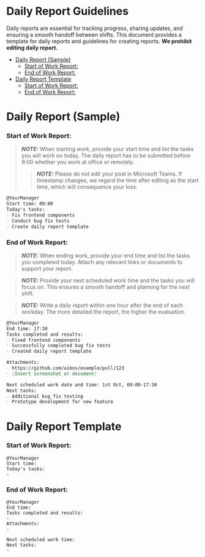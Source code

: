 # Daily Report Guidelines

Daily reports are essential for tracking progress, sharing updates, and ensuring a smooth handoff between shifts. This document provides a template for daily reports and guidelines for creating reports. **We prohibit editing daily report.**

- [Daily Report (Sample)](#daily-report-sample)
  - [Start of Work Report:](#start-of-work-report)
  - [End of Work Report:](#end-of-work-report)
- [Daily Report Template](#daily-report-template)
  - [Start of Work Report:](#start-of-work-report-1)
  - [End of Work Report:](#end-of-work-report-1)

# Daily Report (Sample)

### Start of Work Report:

> **_NOTE:_** When starting work, provide your start time and list the tasks you will work on today. The daily report has to be submitted before 9:00 whether you work at office or remotely.
> > **_NOTE:_** Please do not edit your post in Microsoft Teams. If timestamp changes, we regard the time after editing as the start time, which will consequence your loss.

```md
@YourManager
Start time: 09:00
Today's tasks:
- Fix frontend components
- Conduct bug fix tests
- Create daily report template
```

### End of Work Report:

> **_NOTE:_** When ending work, provide your end time and list the tasks you completed today. Attach any relevant links or documents to support your report.

> **_NOTE:_** Provide your next scheduled work time and the tasks you will focus on. This ensures a smooth handoff and planning for the next shift.

> **_NOTE:_** Write a daily report within one hour after the end of each workday. The more detailed the report, the higher the evaluation.

```md
@YourManager
End time: 17:30
Tasks completed and results:
- Fixed frontend components
- Successfully completed bug fix tests
- Created daily report template

Attachments:
- https://github.com/aibos/example/pull/123
- [Insert screenshot or document]

Next scheduled work date and time: 1st Oct, 09:00-17:30
Next tasks:
- Additional bug fix testing
- Prototype development for new feature
```


# Daily Report Template

### Start of Work Report:

```
@YourManager
Start time:
Today's tasks:
-
```

### End of Work Report:
```
@YourManager
End time:
Tasks completed and results:
-
Attachments:
-

Next scheduled work time:
Next tasks:
-
```
